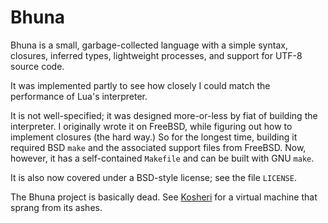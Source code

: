 Bhuna
=====

Bhuna is a small, garbage-collected language with a simple syntax, closures,
inferred types, lightweight processes, and support for UTF-8 source code.

It was implemented partly to see how closely I could match the performance
of Lua's interpreter.

It is not well-specified; it was designed more-or-less by fiat of building
the interpreter.  I originally wrote it on FreeBSD, while figuring out how
to implement closures (the hard way.)  So for the longest time, building it
required BSD `make` and the associated support files from FreeBSD.  Now,
however, it has a self-contained `Makefile` and can be built with GNU `make`.

It is also now covered under a BSD-style license; see the file `LICENSE`.

The Bhuna project is basically dead.  See [Kosheri][] for a virtual machine
that sprang from its ashes.

[Kosheri]: https://github.com/catseye/Kosheri
